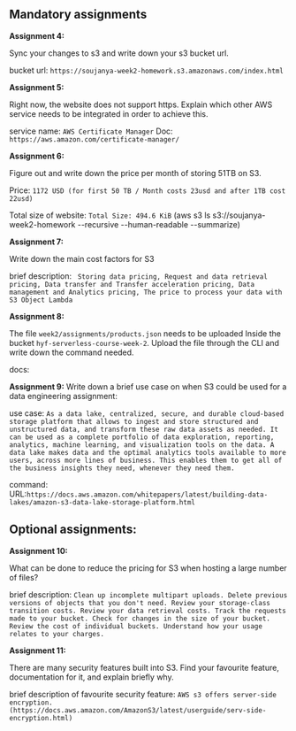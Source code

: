 ## Mandatory assignments

**Assignment 4:**

Sync your changes to s3 and write down your s3 bucket url.

bucket url: `https://soujanya-week2-homework.s3.amazonaws.com/index.html`

**Assignment 5:**

Right now, the website does not support https. Explain which other AWS service needs to be integrated in order to achieve this.

service name: `AWS Certificate Manager`
Doc: `https://aws.amazon.com/certificate-manager/`

**Assignment 6:**

Figure out and write down the price per month of storing 51TB on S3.

Price: `1172 USD (for first 50 TB / Month costs 23usd and after 1TB cost 22usd)`

Total size of website: `Total Size: 494.6 KiB`
(aws s3 ls s3://soujanya-week2-homework --recursive --human-readable --summarize)

**Assignment 7:**

Write down the main cost factors for S3

brief description: ` Storing data pricing, Request and data retrieval pricing, Data transfer and Transfer acceleration pricing, Data management and Analytics pricing, The price to process your data with S3 Object Lambda`

**Assignment 8:**

The file `week2/assignments/products.json` needs to be uploaded Inside the bucket `hyf-serverless-course-week-2`. Upload the file through the CLI and write down the command needed.

docs: 

**Assignment 9:**
Write down a brief use case on when S3 could be used for a data engineering assignment: 

use case: `As a data lake, centralized, secure, and durable cloud-based storage platform that allows to ingest and store structured and unstructured data, and transform these raw data assets as needed. It can be used as a complete portfolio of data exploration, reporting, analytics, machine learning, and visualization tools on the data. A data lake makes data and the optimal analytics tools available to more users, across more lines of business. This enables them to get all of the business insights they need, whenever they need them.`

command: URL:`https://docs.aws.amazon.com/whitepapers/latest/building-data-lakes/amazon-s3-data-lake-storage-platform.html`

## Optional assignments: 

**Assignment 10:**

What can be done to reduce the pricing for S3 when hosting a large number of files?

brief description: `Clean up incomplete multipart uploads. Delete previous versions of objects that you don't need. Review your storage-class transition costs. Review your data retrieval costs. Track the requests made to your bucket. Check for changes in the size of your bucket. Review the cost of individual buckets. Understand how your usage relates to your charges.` 

**Assignment 11:**

There are many security features built into S3. Find your favourite feature, documentation for it, and explain briefly why.

brief description of favourite security feature: `AWS s3 offers server-side encryption.(https://docs.aws.amazon.com/AmazonS3/latest/userguide/serv-side-encryption.html)` 
